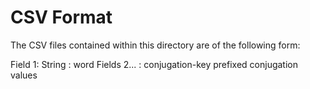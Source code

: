 # CSV Format

The CSV files contained within this directory are of the following form:

Field 1: String : word
Fields 2... : conjugation-key prefixed conjugation values